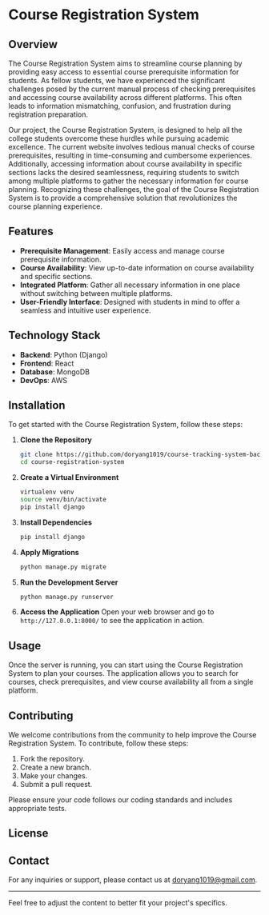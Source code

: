 # Course Registration System

## Overview

The Course Registration System aims to streamline course planning by providing easy access to essential course prerequisite information for students. As fellow students, we have experienced the significant challenges posed by the current manual process of checking prerequisites and accessing course availability across different platforms. This often leads to information mismatching, confusion, and frustration during registration preparation.

Our project, the Course Registration System, is designed to help all the college students overcome these hurdles while pursuing academic excellence. The current website involves tedious manual checks of course prerequisites, resulting in time-consuming and cumbersome experiences. Additionally, accessing information about course availability in specific sections lacks the desired seamlessness, requiring students to switch among multiple platforms to gather the necessary information for course planning. Recognizing these challenges, the goal of the Course Registration System is to provide a comprehensive solution that revolutionizes the course planning experience.

## Features

- **Prerequisite Management**: Easily access and manage course prerequisite information.
- **Course Availability**: View up-to-date information on course availability and specific sections.
- **Integrated Platform**: Gather all necessary information in one place without switching between multiple platforms.
- **User-Friendly Interface**: Designed with students in mind to offer a seamless and intuitive user experience.

## Technology Stack

- **Backend**: Python (Django)
- **Frontend**: React
- **Database**: MongoDB
- **DevOps**: AWS

## Installation

To get started with the Course Registration System, follow these steps:

1. **Clone the Repository**
   ```bash
   git clone https://github.com/doryang1019/course-tracking-system-backend.git
   cd course-registration-system
   ```

2. **Create a Virtual Environment**
   ```bash
   virtualenv venv
   source venv/bin/activate
   pip install django
   
   ```

3. **Install Dependencies**
   ```bash
   pip install django
   ```

4. **Apply Migrations**
   ```bash
   python manage.py migrate
   ```

5. **Run the Development Server**
   ```bash
   python manage.py runserver
   ```

6. **Access the Application**
   Open your web browser and go to `http://127.0.0.1:8000/` to see the application in action.

## Usage

Once the server is running, you can start using the Course Registration System to plan your courses. The application allows you to search for courses, check prerequisites, and view course availability all from a single platform.

## Contributing

We welcome contributions from the community to help improve the Course Registration System. To contribute, follow these steps:

1. Fork the repository.
2. Create a new branch.
3. Make your changes.
4. Submit a pull request.

Please ensure your code follows our coding standards and includes appropriate tests.

## License



## Contact

For any inquiries or support, please contact us at doryang1019@gmail.com.

---

Feel free to adjust the content to better fit your project's specifics.
